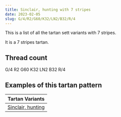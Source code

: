 ```yaml
---
title: Sinclair, hunting with 7 stripes
date: 2023-02-05
slug: G/4/R2/G60/K32/LN2/B32/R/4
---
```

This is a list of all the tartan sett variants with 7 stripes.

It is a 7 stripes tartan.


## Thread count
G/4 R2 G60 K32 LN2 B32 R/4

## Examples of this tartan pattern

| Tartan Variants |
|---------------|
| [Sinclair, hunting](/variants/g/4/r2/g60/k32/ln2/b32/r/4-b304080-g008000-k000000-lne0e0e0-rc00000)||
